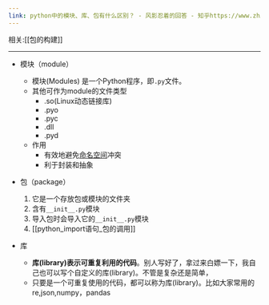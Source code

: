 ```yaml
---
link: python中的模块、库、包有什么区别？ - 风影忍着的回答 - 知乎https://www.zhihu.com/question/30082392/answer/2030353759
---
```

相关:[[包的构建]]

---
- 模块（module）
	- 模块(Modules) 是一个Python程序，即`.py`文件。
	- 其他可作为module的文件类型
		- .so(Linux动态链接库)
		- .pyo
		- .pyc
		- .dll
		- .pyd
	- 作用
		- 有效地避免[命名空间](https://www.zhihu.com/search?q=%E5%91%BD%E5%90%8D%E7%A9%BA%E9%97%B4&search_source=Entity&hybrid_search_source=Entity&hybrid_search_extra=%7B%22sourceType%22%3A%22answer%22%2C%22sourceId%22%3A2030353759%7D)冲突
		- 利于封装和抽象

- 包（package）
	1. 它是一个存放包或模块的文件夹
	2. 含有`__init__.py`模块
	3. 导入包时会导入它的`__init__.py`模块
	4. [[python_import语句_包的调用]]


- 库
	- **库(library)表示可重复利用的代码**。别人写好了，拿过来白嫖一下，我自己也可以写个自定义的库(library)。不管是复杂还是简单，
	- 只要是一个可重复使用的代码，都可以称为库(library)。比如大家常用的re,json,numpy，pandas
